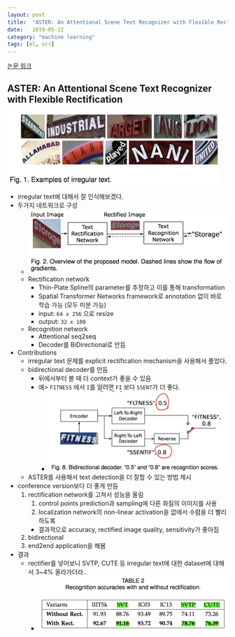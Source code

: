 ```yaml
---
layout: post
title:  "ASTER: An Attentional Scene Text Recognizer with Flexible Rectiﬁcation"
date:   2019-05-22
category: "machine learning"
tags: [ml, ocr]
---
```


[논문 링크](https://www.google.com/url?sa=t&rct=j&q=&esrc=s&source=web&cd=1&cad=rja&uact=8&ved=2ahUKEwjM2uqD3pziAhWPxYsBHTRBDXgQFjAAegQIARAB&url=https%3A%2F%2Fieeexplore.ieee.org%2Fdocument%2F8395027%2F&usg=AOvVaw0Rxssrr6dET0jwlr_eI3UD)
## ASTER: An Attentional Scene Text Recognizer with Flexible Rectification


![irregular_text](/resources/ASTER/irregular_text.png)
* irregular text에 대해서 잘 인식해보겠다.
* 두가지 네트워크로 구성
    * ![overview](/resources/ASTER/archi.png)
    * Rectification network
        * Thin-Plate Spline의 parameter를 추정하고 이를 통해 transformation
        * Spatial Transformer Networks framework로 annotation 없이 바로 학습 가능 (모두 미분 가능)
        * input: `64 x 256` 으로 resize
        * output: `32 x 100`
    * Recognition network
        * Attentional seq2seq
        * Decoder를 BiDirectional로 만듬
* Contributions
    * irregular text 문제를 explicit rectification mechanism을 사용해서 풀었다.
    * bidirectional decoder를 만듬
        * 뒤에서부터 볼 때 더 context가 좋을 수 있음
        * 예> `FITNESS` 에서 `I`를 알려면 `FI` 보다 `SSENT`가 더 좋다.
            * ![overview](/resources/ASTER/bilstm_result.png)
    * ASTER를 사용해서 text detection을 더 잘할 수 있는 방법 제시
* conference version보다 더 좋게 만듬
    1. rectification network를 고쳐서 성능을 올림
        1. control points prediction과 sampling에 다른 화질의 이미지를 사용
        2. localization network의 non-linear activation을 없애서 수렴을 더 빨리하도록
        * 결과적으로 accuracy, rectified image quality, sensitivity가 좋아짐
    2. bidirectional
    3. end2end application을 해봄
* 결과
    * rectifier를 넣어보니 SVTP, CUTE 등 irregular text에 대한 dataset에 대해서 3~4% 올라가더라..
        * ![overview](/resources/ASTER/rectifier_result.png)
